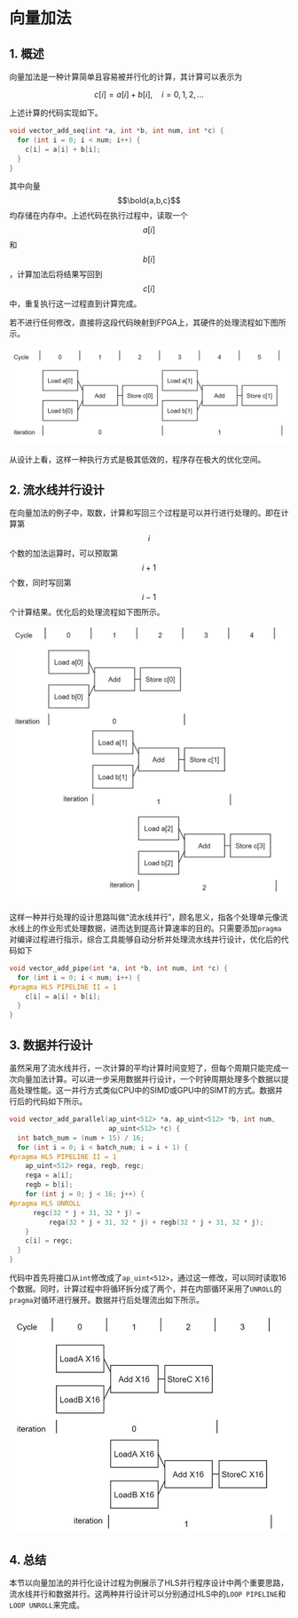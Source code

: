 # 向量加法

## 1. 概述

向量加法是一种计算简单且容易被并行化的计算，其计算可以表示为

$$
c[i] = a[i] + b[i], \quad i=0,1,2,...
$$

上述计算的代码实现如下。

```c
void vector_add_seq(int *a, int *b, int num, int *c) {
  for (int i = 0; i < num; i++) {
    c[i] = a[i] + b[i];
  }
}
```

其中向量 $$\bold{a,b,c}$$ 均存储在内存中。上述代码在执行过程中，读取一个$$a[i]$$和$$b[i]$$，计算加法后将结果写回到$$c[i]$$中，重复执行这一过程直到计算完成。

若不进行任何修改，直接将这段代码映射到FPGA上，其硬件的处理流程如下图所示。

![&#x4E32;&#x884C;&#x6267;&#x884C;](https://raw.githubusercontent.com/cea-wind/blogs_pictures/master/img20200816021803.png)

从设计上看，这样一种执行方式是极其低效的，程序存在极大的优化空间。

## 2. 流水线并行设计

在向量加法的例子中，取数，计算和写回三个过程是可以并行进行处理的。即在计算第$$i$$个数的加法运算时，可以预取第$$i+1$$个数，同时写回第$$i-1$$个计算结果。优化后的处理流程如下图所示。

![&#x6D41;&#x6C34;&#x7EBF;&#x5E76;&#x884C;&#x8BBE;&#x8BA1;](https://raw.githubusercontent.com/cea-wind/blogs_pictures/master/img20200816021928.png)

这样一种并行处理的设计思路叫做“流水线并行”，顾名思义，指各个处理单元像流水线上的作业形式处理数据，进而达到提高计算速率的目的。只需要添加`pragma`对编译过程进行指示，综合工具能够自动分析并处理流水线并行设计，优化后的代码如下

```c
void vector_add_pipe(int *a, int *b, int num, int *c) {
  for (int i = 0; i < num; i++) {
#pragma HLS PIPELINE II = 1
    c[i] = a[i] + b[i];
  }
}
```

## 3. 数据并行设计

虽然采用了流水线并行，一次计算的平均计算时间变短了，但每个周期只能完成一次向量加法计算。可以进一步采用数据并行设计，一个时钟周期处理多个数据以提高处理性能。这一并行方式类似CPU中的SIMD或GPU中的SIMT的方式。数据并行后的代码如下所示。

```c
void vector_add_parallel(ap_uint<512> *a, ap_uint<512> *b, int num,
                         ap_uint<512> *c) {
  int batch_num = (num + 15) / 16;
  for (int i = 0; i < batch_num; i = i + 1) {
#pragma HLS PIPELINE II = 1
    ap_uint<512> rega, regb, regc;
    rega = a[i];
    regb = b[i];
    for (int j = 0; j < 16; j++) {
#pragma HLS UNROLL
      regc(32 * j + 31, 32 * j) =
          rega(32 * j + 31, 32 * j) + regb(32 * j + 31, 32 * j);
    }
    c[i] = regc;
  }
}
```

代码中首先将接口从`int`修改成了`ap_uint<512>`，通过这一修改，可以同时读取16个数据。同时，计算过程中将循环拆分成了两个，并在内部循环采用了`UNROLL`的`pragma`对循环进行展开。数据并行后处理流出如下所示。

![&#x6570;&#x636E;&#x5E76;&#x884C;&#x8BBE;&#x8BA1;](https://raw.githubusercontent.com/cea-wind/blogs_pictures/master/img20200816022149.png)

## 4. 总结

本节以向量加法的并行化设计过程为例展示了HLS并行程序设计中两个重要思路，流水线并行和数据并行。这两种并行设计可以分别通过HLS中的`LOOP PIPELINE`和`LOOP UNROLL`来完成。

